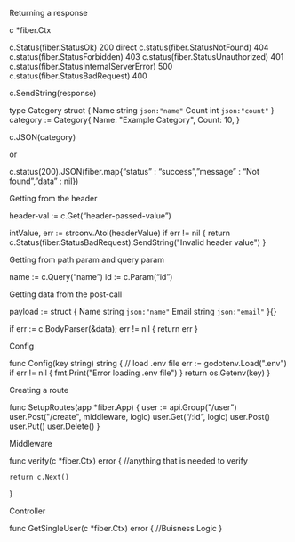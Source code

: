 Returning a response

c *fiber.Ctx

c.Status(fiber.StatusOk)                  		200 direct
c.status(fiber.StatusNotFound)       		404
c.status(fiber.StatusForbidden)       		403
c.status(fiber.StatusUnauthorized)  		401 
c.status(fiber.StatusInternalServerError)	500
c.status(fiber.StatusBadRequest)   		400

c.SendString(response)

type Category struct {
    Name  string `json:"name"`
    Count int    `json:"count"`
}
category := Category{
     Name:  "Example Category",
     Count: 10,
}

c.JSON(category)

or 

c.status(200).JSON(fiber.map{“status” : “success”,”message” : “Not found”,”data” : nil})



Getting from the header


header-val := c.Get(“header-passed-value”)

intValue, err := strconv.Atoi(headerValue)
if err != nil {
   return c.Status(fiber.StatusBadRequest).SendString("Invalid header value")
}


Getting from path param and query param


name := c.Query(“name”)
id := c.Param(“id”)




Getting data from the post-call

payload := struct {
     Name  string `json:"name"`
     Email string `json:"email"`
}{}



if err := c.BodyParser(&data); err != nil {
    return err
}



Config


func Config(key string) string {
	// load .env file
	err := godotenv.Load(".env")
	if err != nil {
		fmt.Print("Error loading .env file")
	}
	return os.Getenv(key)
}



Creating a route 

func SetupRoutes(app *fiber.App) {
	user := api.Group("/user")
	user.Post("/create",	middleware,	logic)
	user.Get(“/:id”, logic)
	user.Post()
	user.Put()
	user.Delete()
}

Middleware

func verify(c *fiber.Ctx) error {
	//anything that is needed to verify
	
	return c.Next()
}


Controller

func GetSingleUser(c *fiber.Ctx) error {
       //Buisness Logic
}


